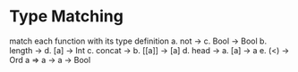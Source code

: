 # Type Matching
match each function with its type definition
a. not → c. Bool -> Bool
b. length → d. [a] -> Int
c. concat → b. [[a]] -> [a]
d. head → a. [a] -> a
e. (<) → Ord a => a -> a -> Bool
